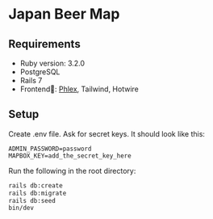 # Japan Beer Map

## Requirements
* Ruby version: 3.2.0
* PostgreSQL
* Rails 7
* Frontend💅: [Phlex](https://www.phlex.fun/), Tailwind, Hotwire

## Setup
Create .env file. Ask for secret keys.
It should look like this:
```
ADMIN_PASSWORD=password
MAPBOX_KEY=add_the_secret_key_here
```

Run the following in the root directory:
```bash
rails db:create
rails db:migrate
rails db:seed
bin/dev
```
